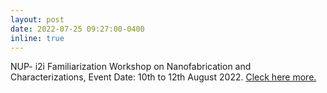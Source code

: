 ```yaml
---
layout: post
date: 2022-07-25 09:27:00-0400
inline: true
---
```


NUP- i2i Familiarization Workshop on Nanofabrication and Characterizations, Event Date: 10th to 12th August 2022. [Cleck here more.](http://inup.iitkgp.ac.in/inup/index.php)
